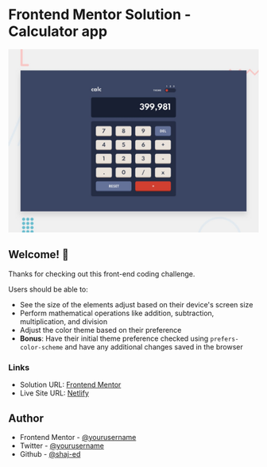 # Frontend Mentor Solution - Calculator app

![Design preview for the Calculator app coding challenge](./src/images/desktop-preview.jpg)

## Welcome! 👋

Thanks for checking out this front-end coding challenge.

Users should be able to:

- See the size of the elements adjust based on their device's screen size
- Perform mathematical operations like addition, subtraction, multiplication, and division
- Adjust the color theme based on their preference
- **Bonus**: Have their initial theme preference checked using `prefers-color-scheme` and have any additional changes saved in the browser

### Links

- Solution URL: [Frontend Mentor](https://your-solution-url.com)
- Live Site URL: [Netlify](https://your-live-site-url.com)

## Author

- Frontend Mentor - [@yourusername](https://www.frontendmentor.io/profile/yourusername)
- Twitter - [@yourusername](https://www.twitter.com/yourusername)
- Github - [@shaj-ed](github.com/shaj-ed)
